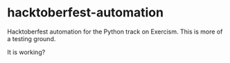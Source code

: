 # hacktoberfest-automation
Hacktoberfest automation for the Python track on Exercism. This is more of a testing ground.

It is working?